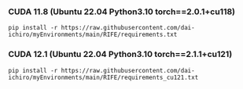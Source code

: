 ### CUDA 11.8 (Ubuntu 22.04  Python3.10  torch==2.0.1+cu118)
~~~
pip install -r https://raw.githubusercontent.com/dai-ichiro/myEnvironments/main/RIFE/requirements.txt
~~~

### CUDA 12.1 (Ubuntu 22.04  Python3.10  torch==2.1.1+cu121)
~~~
pip install -r https://raw.githubusercontent.com/dai-ichiro/myEnvironments/main/RIFE/requirements_cu121.txt
~~~
